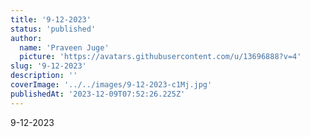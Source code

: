 ```yaml
---
title: '9-12-2023'
status: 'published'
author:
  name: 'Praveen Juge'
  picture: 'https://avatars.githubusercontent.com/u/13696888?v=4'
slug: '9-12-2023'
description: ''
coverImage: '../../images/9-12-2023-c1Mj.jpg'
publishedAt: '2023-12-09T07:52:26.225Z'
---
```


9-12-2023